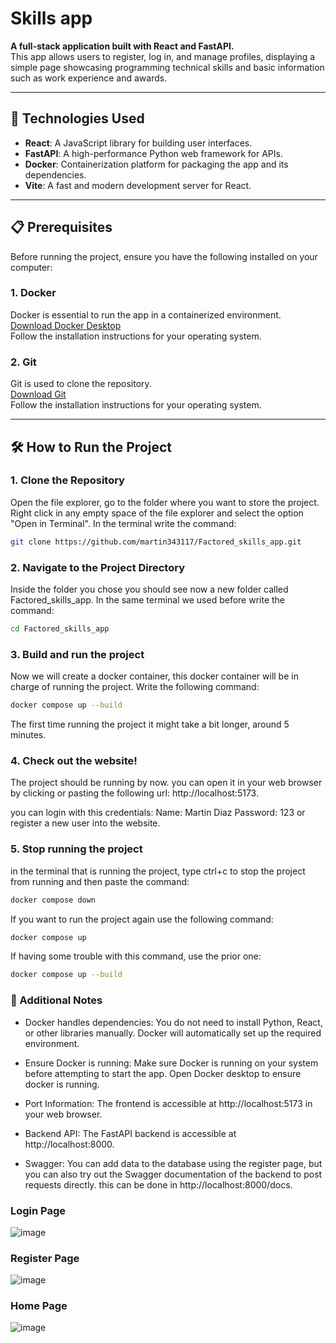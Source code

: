 # Skills app

**A full-stack application built with React and FastAPI.**  
This app allows users to register, log in, and manage profiles, displaying a simple page showcasing programming technical skills and basic information such as work experience and awards.

---

## 🚀 Technologies Used

- **React**: A JavaScript library for building user interfaces.
- **FastAPI**: A high-performance Python web framework for APIs.
- **Docker**: Containerization platform for packaging the app and its dependencies.
- **Vite**: A fast and modern development server for React.

---

## 📋 Prerequisites

Before running the project, ensure you have the following installed on your computer:

### 1. **Docker**

Docker is essential to run the app in a containerized environment.  
[Download Docker Desktop](https://www.docker.com/products/docker-desktop)  
Follow the installation instructions for your operating system.

### 2. **Git**

Git is used to clone the repository.  
[Download Git](https://git-scm.com/downloads)  
Follow the installation instructions for your operating system.

---

## 🛠️ How to Run the Project

### 1. **Clone the Repository**

Open the file explorer, go to the folder where you want to store the project. Right click in any empty space of the file explorer and select the option "Open in Terminal". In the terminal write the command:
```bash
git clone https://github.com/martin343117/Factored_skills_app.git
```

### 2. **Navigate to the Project Directory**
Inside the folder you chose you should see now a new folder called Factored_skills_app. In the same terminal we used before write the command:
```bash
cd Factored_skills_app
```

### 3. **Build and run the project**
Now we will create a docker container, this docker container will be in charge of running the project. Write the following command:
```bash
docker compose up --build
```
The first time running the project it might take a bit longer, around 5 minutes.

### 4. **Check out the website!**
The project should be running by now. you can open it in your web browser by clicking or pasting the following url: http://localhost:5173.

you can login with this credentials:
Name: Martin Diaz
Password: 123
or register a new user into the website.

### 5. **Stop running the project**
in the terminal that is running the project, type ctrl+c to stop the project from running and then paste the command:
```bash
docker compose down
```
If you want to run the project again use the following command: 
```bash
docker compose up
```
If having some trouble with this command, use the prior one:
```bash
docker compose up --build
```
### 📑 Additional Notes 
- Docker handles dependencies: You do not need to install Python, React, or other libraries manually. Docker will automatically set up the required environment.

- Ensure Docker is running: Make sure Docker is running on your system before attempting to start the app. Open Docker desktop to ensure docker is running.

- Port Information: The frontend is accessible at http://localhost:5173 in your web browser.

- Backend API: The FastAPI backend is accessible at http://localhost:8000.

- Swagger: You can add data to the database using the register page, but you can also try out the Swagger documentation of the backend to post requests directly. this can be done in http://localhost:8000/docs.

### Login Page
![image](https://github.com/user-attachments/assets/1d99ad8b-d9fd-47dd-9ad8-d8a55330e030)
### Register Page
![image](https://github.com/user-attachments/assets/f54b9969-b0b6-4a4e-943f-b3caa44c8304)
### Home Page
![image](https://github.com/user-attachments/assets/ff923a4d-c7b7-4a4d-b3b4-ae803c8b3a4a)



